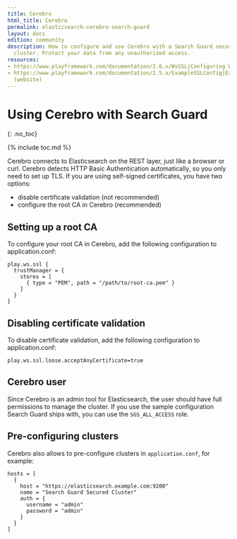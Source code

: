 ```yaml
---
title: Cerebro
html_title: Cerebro
permalink: elasticsearch-cerebro-search-guard
layout: docs
edition: community
description: How to configure and use Cerebro with a Search Guard secured Elasticsearch
  cluster. Protect your data from any unauthorized access.
resources:
- https://www.playframework.com/documentation/2.6.x/WsSSL|Configuring WS SSL (website)
- https://www.playframework.com/documentation/2.5.x/ExampleSSLConfig|Example configurations
  (website)
---
```

<!---
Copyright floragunn GmbH
-->

# Using Cerebro with Search Guard
{: .no_toc}

{% include toc.md %}

Cerebro connects to Elasticsearch on the REST layer, just like a browser or curl. Cerebro detects HTTP Basic Authentication automatically, so you only need to set up TLS. If you are using self-signed certificates, you have two options:

* disable certificate validation (not recommended)
* configure the root CA in Cerebro (recommended)

## Setting up a root CA

To configure your root CA in Cerebro, add the following configuration to application.conf:

```
play.ws.ssl {
  trustManager = {
    stores = [
      { type = "PEM", path = "/path/to/root-ca.pem" }
    ]
  }
}     
```

## Disabling certificate validation

To disable certificate validation, add the following configuration to application.conf:

```
play.ws.ssl.loose.acceptAnyCertificate=true
```

## Cerebro user

Since Cerebro is an admin tool for Elasticsearch, the user should have full permissions to manage the cluster. If you use the sample configuration Search Guard ships with, you can use the `SGS_ALL_ACCESS` role.

## Pre-configuring clusters

Cerebro also allows to pre-configure clusters in `application.conf`, for example:

```
hosts = [
  {
    host = "https://elasticsearch.example.com:9200"
    name = "Search Guard Secured Cluster"
    auth = {
      username = "admin"
      password = "admin"
    }
  }
]
```